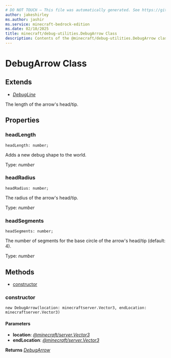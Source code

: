 ```yaml
---
# DO NOT TOUCH — This file was automatically generated. See https://github.com/mojang/minecraftapidocsgenerator to modify descriptions, examples, etc.
author: jakeshirley
ms.author: jashir
ms.service: minecraft-bedrock-edition
ms.date: 02/10/2025
title: minecraft/debug-utilities.DebugArrow Class
description: Contents of the @minecraft/debug-utilities.DebugArrow class.
---
```

# DebugArrow Class

## Extends
- [*DebugLine*](DebugLine.md)

The length of the arrow's head/tip.

## Properties

### **headLength**
`headLength: number;`

Adds a new debug shape to the world.

Type: *number*

### **headRadius**
`headRadius: number;`

The radius of the arrow's head/tip.

Type: *number*

### **headSegments**
`headSegments: number;`

The number of segments for the base circle of the arrow's head/tip (default: 4).

Type: *number*

## Methods
- [constructor](#constructor)

### **constructor**
`
new DebugArrow(location: minecraftserver.Vector3, endLocation: minecraftserver.Vector3)
`

#### **Parameters**
- **location**: [*@minecraft/server.Vector3*](../../../scriptapi/minecraft/server/Vector3.md)
- **endLocation**: [*@minecraft/server.Vector3*](../../../scriptapi/minecraft/server/Vector3.md)

**Returns** [*DebugArrow*](DebugArrow.md)
